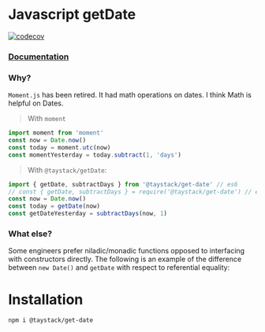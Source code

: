 # Javascript getDate
[![codecov](https://codecov.io/gh/taystack/get-date/branch/master/graph/badge.svg?token=NU4F2FT8KN)](https://codecov.io/gh/taystack/get-date)

### [Documentation](https://taystack.github.io/get-date)

### Why?

`Moment.js` has been retired. It had math operations on dates. I think Math is helpful on Dates.

> With `moment`
```typescript
import moment from 'moment'
const now = Date.now()
const today = moment.utc(now)
const momentYesterday = today.subtract(1, 'days')
```

> With `@taystack/getDate`:
```typescript
import { getDate, subtractDays } from '@taystack/get-date' // es6
// const { getDate, subtractDays } = require('@taystack/get-date') // es6
const now = Date.now()
const today = getDate(now)
const getDateYesterday = subtractDays(now, 1)
```

### What else?

Some engineers prefer niladic/monadic functions opposed to interfacing with constructors directly. The following is an example of the difference between `new Date()` and `getDate` with respect to referential equality:


# Installation
```bash
npm i @taystack/get-date
```
